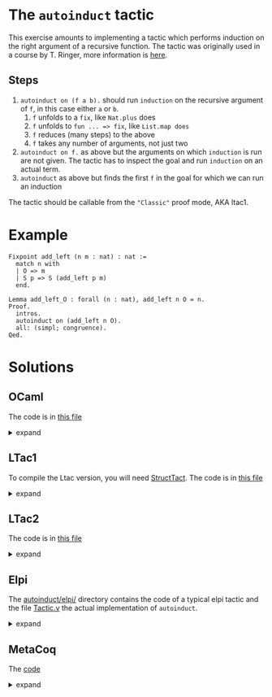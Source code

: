 # The `autoinduct` tactic

This exercise amounts to implementing a tactic which performs induction on the right argument of a recursive function.
The tactic was originally used in a course by T. Ringer, more information is [here](https://dependenttyp.es/classes/fa2022/artifacts/12-custom.html).

## Steps
1. `autoinduct on (f a b).` should run `induction` on the recursive argument of `f`, in this case either `a` or `b`.
   1. `f` unfolds to a `fix`, like `Nat.plus` does
   1. `f` unfolds to `fun ... => fix`, like `List.map does`
   1. `f` reduces (many steps) to the above
   2. `f` takes any number of arguments, not just two
1. `autoinduct on f.` as above but the arguments on which `induction` is run are not given. The tactic has to inspect the goal and run `induction` on an actual term.
2. `autoinduct` as above but finds the first `f` in the goal for which we can run an induction

The tactic should be callable  from the `"Classic"` proof mode, AKA ltac1.

# Example

```coq
Fixpoint add_left (n m : nat) : nat :=
  match n with
  | O => m
  | S p => S (add_left p m)
  end.

Lemma add_left_O : forall (n : nat), add_left n O = n.
Proof.
  intros.
  autoinduct on (add_left n O).
  all: (simpl; congruence).
Qed.
```

# Solutions

## OCaml

The code is in [this file](ocaml/src/autoinduct.ml)

<details>

<summary>expand</summary>

details specific to the OCaml code

</details>

## LTac1

To compile the Ltac version, you will need [StructTact](https://github.com/uwplse/StructTact).
The code is in [this file](ltac/Ltac1.v)

<details>

<summary>expand</summary>

Setails specific to the Ltac1 code.

About extracting the recursive argument:
- the match construct lets one access the recursive argument `n` of a fix
  as in `fix f _ _ {struct n} := _ end`, but does not support multiple arities.
  Hence one needs to provide multiple patterns, eg `fix f _ _ _ {struct n} := _ end`
  for ternary functions, and so on.

</details>

## LTac2

The code is in [this file](ltac/Ltac2.v)

<details>

<summary>expand</summary>

Some details specific to the Ltac2 code.

About extracting the recursive argument:
- the code uses APIs in the `Unsafe` namespace to access the raw
  syntax of terms. This makes the code work for any arity.



</details>


## Elpi

The [autoinduct/elpi/](elpi/) directory contains the code of a typical elpi tactic and the file
[Tactic.v](elpi/theories/Tactic.v) the actual implementation of `autoinduct`.

<details>

<summary>expand</summary>

Some details specific to the Elpi code.

About extracting the recursive argument:
- whilst elpi supports Coq syntax within quotations,
  `{{ fix f _ _ {struct N} := _ end }}` does not let one bind `N`, so the code
  uses the raw term ast `fix _ _ N _` to extract the index of the recursive
  argument
- since we look at the term ast, the code works for any arity of `f`

</details>

## MetaCoq

The [code](metacoq/theories/Autoinduct.v)

<details>

<summary>expand</summary>

Some details specific to the MetaCoq code.

</details>
